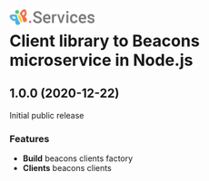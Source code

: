 # <img src="https://github.com/pip-services/pip-services/raw/master/design/Logo.png" alt="Pip.Services Logo" style="max-width:30%"> <br/> Client library to Beacons microservice in Node.js

## <a name="1.0.0"></a> 1.0.0 (2020-12-22)

Initial public release

### Features
* **Build** beacons clients factory
* **Clients** beacons clients
